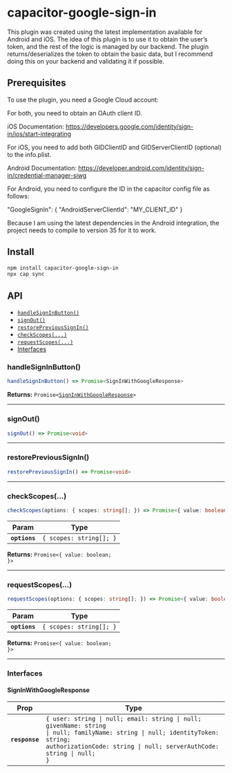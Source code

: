 # capacitor-google-sign-in

This plugin was created using the latest implementation available for Android and iOS.
The idea of this plugin is to use it to obtain the user’s token, and the rest of the logic is managed by our backend.
The plugin returns/deserializes the token to obtain the basic data, but I recommend doing this on your backend and validating it if possible.

##  Prerequisites

To use the plugin, you need a Google Cloud account:

For both, you need to obtain an OAuth client ID.

iOS Documentation: https://developers.google.com/identity/sign-in/ios/start-integrating

For iOS, you need to add both GIDClientID and GIDServerClientID (optional) to the info.plist.

Android Documentation: https://developer.android.com/identity/sign-in/credential-manager-siwg

For Android, you need to configure the ID in the capacitor config file as follows:

"GoogleSignIn": {
"AndroidServerClientId": "MY_CLIENT_ID"
}

Because I am using the latest dependencies in the Android integration, the project needs to compile to version 35 for it to work.

## Install

```bash
npm install capacitor-google-sign-in
npx cap sync
```

## API

<docgen-index>

* [`handleSignInButton()`](#handlesigninbutton)
* [`signOut()`](#signout)
* [`restorePreviousSignIn()`](#restoreprevioussignin)
* [`checkScopes(...)`](#checkscopes)
* [`requestScopes(...)`](#requestscopes)
* [Interfaces](#interfaces)

</docgen-index>

<docgen-api>
<!--Update the source file JSDoc comments and rerun docgen to update the docs below-->

### handleSignInButton()

```typescript
handleSignInButton() => Promise<SignInWithGoogleResponse>
```

**Returns:** <code>Promise&lt;<a href="#signinwithgoogleresponse">SignInWithGoogleResponse</a>&gt;</code>

--------------------


### signOut()

```typescript
signOut() => Promise<void>
```

--------------------


### restorePreviousSignIn()

```typescript
restorePreviousSignIn() => Promise<void>
```

--------------------


### checkScopes(...)

```typescript
checkScopes(options: { scopes: string[]; }) => Promise<{ value: boolean; }>
```

| Param         | Type                               |
| ------------- | ---------------------------------- |
| **`options`** | <code>{ scopes: string[]; }</code> |

**Returns:** <code>Promise&lt;{ value: boolean; }&gt;</code>

--------------------


### requestScopes(...)

```typescript
requestScopes(options: { scopes: string[]; }) => Promise<{ value: boolean; }>
```

| Param         | Type                               |
| ------------- | ---------------------------------- |
| **`options`** | <code>{ scopes: string[]; }</code> |

**Returns:** <code>Promise&lt;{ value: boolean; }&gt;</code>

--------------------


### Interfaces


#### SignInWithGoogleResponse

| Prop           | Type                                                                                                                                                                                                           |
| -------------- | -------------------------------------------------------------------------------------------------------------------------------------------------------------------------------------------------------------- |
| **`response`** | <code>{ user: string \| null; email: string \| null; givenName: string \| null; familyName: string \| null; identityToken: string; authorizationCode: string \| null; serverAuthCode: string \| null; }</code> |

</docgen-api>
